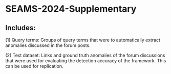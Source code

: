 # SEAMS-2024-Supplementary

## Includes:

(1) Query terms: Groups of query terms that were to automatically extract anomalies discussed in the forum posts.

(2) Test dataset: Links and ground truth anomalies of the forum discussions that were used for evaluating the detection accuracy of the framework. This can be used for replication.  
